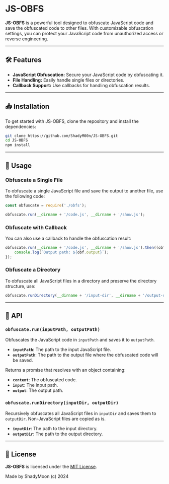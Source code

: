# JS-OBFS

**JS-OBFS** is a powerful tool designed to obfuscate JavaScript code and save the obfuscated code to other files. With customizable obfuscation settings, you can protect your JavaScript code from unauthorized access or reverse engineering.

---

## 🛠️ Features

- **JavaScript Obfuscation:** Secure your JavaScript code by obfuscating it.
- **File Handling:** Easily handle single files or directories.
- **Callback Support:** Use callbacks for handling obfuscation results.

---

## 📥 Installation

To get started with JS-OBFS, clone the repository and install the dependencies:

```bash
git clone https://github.com/ShadyM00n/JS-OBFS.git
cd JS-OBFS
npm install
```

---

## 🚀 Usage

### Obfuscate a Single File

To obfuscate a single JavaScript file and save the output to another file, use the following code:

```javascript
const obfuscate = require('./obfs');

obfuscate.run(__dirname + '/code.js', __dirname + '/show.js');
```

### Obfuscate with Callback

You can also use a callback to handle the obfuscation result:

```javascript
obfuscate.run(__dirname + '/code.js', __dirname + '/show.js').then((obf) => {
    console.log(`Output path: ${obf.output}`);
});
```
### Obfuscate a Directory

To obfuscate all JavaScript files in a directory and preserve the directory structure, use:

```javascript
obfuscate.runDirectory(__dirname + '/input-dir', __dirname + '/output-dir');
```

---

## 📄 API

### `obfuscate.run(inputPath, outputPath)`

Obfuscates the JavaScript code in `inputPath` and saves it to `outputPath`.

- **`inputPath`**: The path to the input JavaScript file.
- **`outputPath`**: The path to the output file where the obfuscated code will be saved.

Returns a promise that resolves with an object containing:
- **`content`**: The obfuscated code.
- **`input`**: The input path.
- **`output`**: The output path.

### `obfuscate.runDirectory(inputDir, outputDir)`

Recursively obfuscates all JavaScript files in `inputDir` and saves them to `outputDir`. Non-JavaScript files are copied as is.

- **`inputDir`**: The path to the input directory.
- **`outputDir`**: The path to the output directory.

---

## 📄 License

**JS-OBFS** is licensed under the [MIT License](LICENSE).

Made by ShadyMoon (c) 2024
